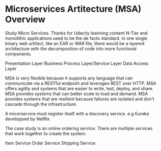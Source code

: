 # Microservices Artitecture (MSA) Overview
Study Micro Services. Thanks for Udacity learining content
N-Tier and monolithic applications used to be the de facto standard. In one single binary web artifact, like an EAR or WAR file, there would be a layered architecture with the decomposition of code into more functional components.

Presentation Layer
Business Process Layer/Service Layer
Data Access Layer

MSA is very flexible because it supports any language that can communicate via a RESTful endpoint and leverages REST over HTTP.
MSA offers agility and systems that are easier to write, test, deploy, and share.
MSA provides systems that can better scale to load and demand.
MSA provides systems that are resilient because failures are isolated and don’t cascade through the infrastructure.

A micorservice must register itself with a discovery service. e.g Eureka developped by Netflix. 

The case study is an online ordering service. There are multiple services that work together to create the system.

Item Service
Order Service
Shipping Service
